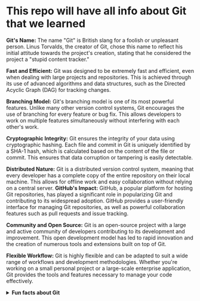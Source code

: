 # This repo will have all info about Git that we learned

**Git's Name:** The name "Git" is British slang for a foolish or unpleasant person. Linus Torvalds, the creator of Git, chose this name to reflect his initial attitude towards the project's creation, stating that he considered the project a "stupid content tracker."

**Fast and Efficient:** Git was designed to be extremely fast and efficient, even when dealing with large projects and repositories. This is achieved through its use of advanced algorithms and data structures, such as the Directed Acyclic Graph (DAG) for tracking changes.

**Branching Model:** Git's branching model is one of its most powerful features. Unlike many other version control systems, Git encourages the use of branching for every feature or bug fix. This allows developers to work on multiple features simultaneously without interfering with each other's work.

**Cryptographic Integrity:** Git ensures the integrity of your data using cryptographic hashing. Each file and commit in Git is uniquely identified by a SHA-1 hash, which is calculated based on the content of the file or commit. This ensures that data corruption or tampering is easily detectable.

**Distributed Nature:** Git is a distributed version control system, meaning that every developer has a complete copy of the entire repository on their local machine. This allows for offline work and easy collaboration without relying on a central server.
**GitHub's Impact:** GitHub, a popular platform for hosting Git repositories, has played a significant role in popularizing Git and contributing to its widespread adoption. GitHub provides a user-friendly interface for managing Git repositories, as well as powerful collaboration features such as pull requests and issue tracking.

**Community and Open Source:** Git is an open-source project with a large and active community of developers contributing to its development and improvement. This open development model has led to rapid innovation and the creation of numerous tools and extensions built on top of Git.

**Flexible Workflow:** Git is highly flexible and can be adapted to suit a wide range of workflows and development methodologies. Whether you're working on a small personal project or a large-scale enterprise application, Git provides the tools and features necessary to manage your code effectively.

<details>
  <summary><b>Fun facts about Git</b></summary>

**Git as a repository of memes:** In 2017, an unusual repository was created on GitHub called "The Internet of Shit," designed to collect amusing and funny stories about unsuccessful Internet of Things (IoT) devices. It became a sort of anthology of humorous cases with technology that doesn't always work as intended.

**Abstract names in commits:** Sometimes developers choose very unusual and abstract names for their commits. For example, in the Linux kernel repository, there is a commit named "All people are funny." In other projects, you can find even more unusual and mysterious comments on commits, making the development history more entertaining.

</details>
